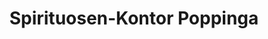 ---
title: "Spirituosen-Kontor Poppinga"
url: /gronau/spirituosen-kontor-poppinga/
shop: Spirituosen
---